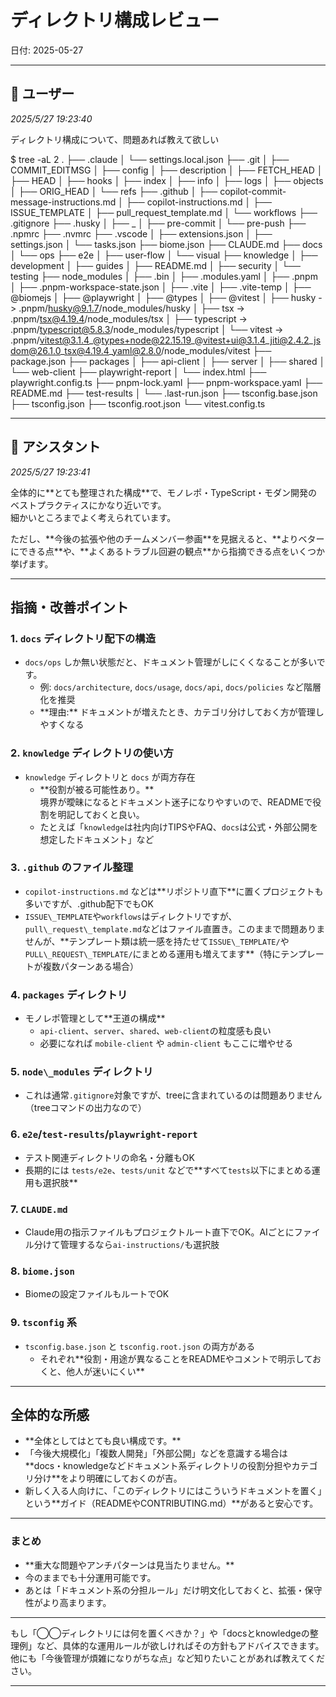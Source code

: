 # ディレクトリ構成レビュー

日付: 2025-05-27

---

## 👤 ユーザー
*2025/5/27 19:23:40*

ディレクトリ構成について、問題あれば教えて欲しい

$ tree -aL 2
.
├── .claude
│   └── settings.local.json
├── .git
│   ├── COMMIT\_EDITMSG
│   ├── config
│   ├── description
│   ├── FETCH\_HEAD
│   ├── HEAD
│   ├── hooks
│   ├── index
│   ├── info
│   ├── logs
│   ├── objects
│   ├── ORIG\_HEAD
│   └── refs
├── .github
│   ├── copilot-commit-message-instructions.md
│   ├── copilot-instructions.md
│   ├── ISSUE\_TEMPLATE
│   ├── pull\_request\_template.md
│   └── workflows
├── .gitignore
├── .husky
│   ├── \_
│   ├── pre-commit
│   └── pre-push
├── .npmrc
├── .nvmrc
├── .vscode
│   ├── extensions.json
│   ├── settings.json
│   └── tasks.json
├── biome.json
├── CLAUDE.md
├── docs
│   └── ops
├── e2e
│   ├── user-flow
│   └── visual
├── knowledge
│   ├── development
│   ├── guides
│   ├── README.md
│   ├── security
│   └── testing
├── node\_modules
│   ├── .bin
│   ├── .modules.yaml
│   ├── .pnpm
│   ├── .pnpm-workspace-state.json
│   ├── .vite
│   ├── .vite-temp
│   ├── @biomejs
│   ├── @playwright
│   ├── @types
│   ├── @vitest
│   ├── husky -&gt; .pnpm/husky@9.1.7/node\_modules/husky
│   ├── tsx -&gt; .pnpm/tsx@4.19.4/node\_modules/tsx
│   ├── typescript -&gt; .pnpm/typescript@5.8.3/node\_modules/typescript
│   └── vitest -&gt; .pnpm/vitest@3.1.4\_@types+node@22.15.19\_@vitest+ui@3.1.4\_jiti@2.4.2\_jsdom@26.1.0\_tsx@4.19.4\_yaml@2.8.0/node\_modules/vitest
├── package.json
├── packages
│   ├── api-client
│   ├── server
│   ├── shared
│   └── web-client
├── playwright-report
│   └── index.html
├── playwright.config.ts
├── pnpm-lock.yaml
├── pnpm-workspace.yaml
├── README.md
├── test-results
│   └── .last-run.json
├── tsconfig.base.json
├── tsconfig.json
├── tsconfig.root.json
└── vitest.config.ts

---

## 🤖 アシスタント
*2025/5/27 19:23:41*

全体的に\*\*とても整理された構成\*\*で、モノレポ・TypeScript・モダン開発のベストプラクティスにかなり近いです。  
細かいところまでよく考えられています。

ただし、\*\*今後の拡張や他のチームメンバー参画\*\*を見据えると、\*\*よりベターにできる点\*\*や、\*\*よくあるトラブル回避の観点\*\*から指摘できる点をいくつか挙げます。

---

## 指摘・改善ポイント

### 1. `docs` ディレクトリ配下の構造
- `docs/ops` しか無い状態だと、ドキュメント管理がしにくくなることが多いです。
    - 例: `docs/architecture`, `docs/usage`, `docs/api`, `docs/policies` など階層化を推奨
    - \*\*理由:\*\* ドキュメントが増えたとき、カテゴリ分けしておく方が管理しやすくなる

### 2. `knowledge` ディレクトリの使い方
- `knowledge` ディレクトリと `docs` が両方存在
    - \*\*役割が被る可能性あり。\*\*  
      境界が曖昧になるとドキュメント迷子になりやすいので、READMEで役割を明記しておくと良い。
    - たとえば「`knowledge`は社内向けTIPSやFAQ、`docs`は公式・外部公開を想定したドキュメント」など

### 3. `.github` のファイル整理
- `copilot-instructions.md` などは\*\*リポジトリ直下\*\*に置くプロジェクトも多いですが、.github配下でもOK
- `ISSUE\_TEMPLATE`や`workflows`はディレクトリですが、`pull\_request\_template.md`などはファイル直置き。このままで問題ありませんが、\*\*テンプレート類は統一感を持たせて`ISSUE\_TEMPLATE/`や`PULL\_REQUEST\_TEMPLATE/`にまとめる運用も増えてます\*\*（特にテンプレートが複数パターンある場合）

### 4. `packages` ディレクトリ
- モノレポ管理として\*\*王道の構成\*\*
    - `api-client`、`server`、`shared`、`web-client`の粒度感も良い
    - 必要になれば `mobile-client` や `admin-client` もここに増やせる

### 5. `node\_modules` ディレクトリ
- これは通常`.gitignore`対象ですが、treeに含まれているのは問題ありません（treeコマンドの出力なので）

### 6. `e2e`/`test-results`/`playwright-report`
- テスト関連ディレクトリの命名・分離もOK  
- 長期的には `tests/e2e`、`tests/unit` などで\*\*すべて`tests`以下にまとめる運用も選択肢\*\*

### 7. `CLAUDE.md`
- Claude用の指示ファイルもプロジェクトルート直下でOK。AIごとにファイル分けて管理するなら`ai-instructions/`も選択肢

### 8. `biome.json`
- Biomeの設定ファイルもルートでOK

### 9. `tsconfig` 系
- `tsconfig.base.json` と `tsconfig.root.json` の両方がある
    - それぞれ\*\*役割・用途が異なることをREADMEやコメントで明示しておくと、他人が迷いにくい\*\*

---

## 全体的な所感

- \*\*全体としてはとても良い構成です。\*\*
- 「今後大規模化」「複数人開発」「外部公開」などを意識する場合は\*\*docs・knowledgeなどドキュメント系ディレクトリの役割分担やカテゴリ分け\*\*をより明確にしておくのが吉。
- 新しく入る人向けに、「このディレクトリにはこういうドキュメントを置く」という\*\*ガイド（READMEやCONTRIBUTING.md）\*\*があると安心です。

---

### まとめ

- \*\*重大な問題やアンチパターンは見当たりません。\*\*
- 今のままでも十分運用可能です。
- あとは「ドキュメント系の分担ルール」だけ明文化しておくと、拡張・保守性がより高まります。

---

もし「◯◯ディレクトリには何を置くべきか？」や「docsとknowledgeの整理例」など、具体的な運用ルールが欲しければその方針もアドバイスできます。  
他にも「今後管理が煩雑になりがちな点」など知りたいことがあれば教えてください。

---

